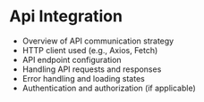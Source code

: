 
# Api Integration

- Overview of API communication strategy
- HTTP client used (e.g., Axios, Fetch)
- API endpoint configuration
- Handling API requests and responses
- Error handling and loading states
- Authentication and authorization (if applicable)
